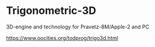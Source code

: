 # Trigonometric-3D
3D-engine and technology for Pravetz-8M/Apple-2 and PC

https://www.oocities.org/todprog/trigo3d.html
